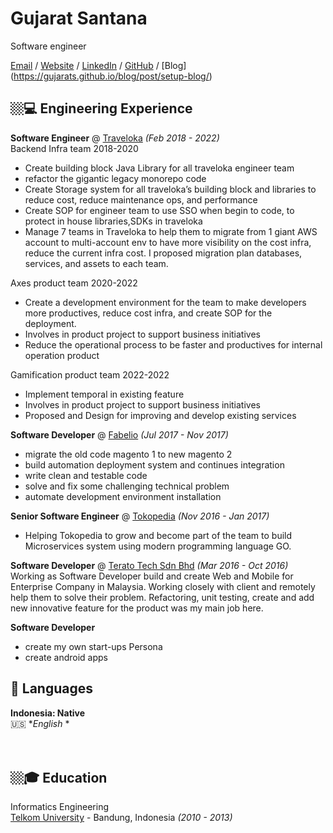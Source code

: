 # Gujarat Santana

Software engineer

[Email](mailto:gujarat.santana@gmail.com) / [Website](https://stackoverflow.com/users/2652524/gujarat-santana?tab=profile) / [LinkedIn](https://https://www.linkedin.com/in/gujarat-santana-2a4bbb96/) / [GitHub](https://github.com/gujarats/) / [Blog] (https://gujarats.github.io/blog/post/setup-blog/)

## 🏼‍💻 Engineering Experience

**Software Engineer** @ [Traveloka](https://traveloka.com/) _(Feb 2018 - 2022)_ <br>
Backend Infra team 2018-2020
 - Create building block Java Library for all traveloka engineer team
 - refactor the gigantic legacy monorepo code
 - Create Storage system for all traveloka’s building block and libraries to reduce cost, reduce maintenance ops, and performance
 - Create SOP for engineer team to use SSO when begin to code, to protect in house libraries,SDKs in traveloka
 - Manage 7 teams in Traveloka to help them to migrate from 1 giant AWS account to multi-account env to have more visibility on the cost infra, reduce the current infra cost. I proposed migration plan databases, services, and assets to each team.

Axes product team 2020-2022
 - Create a development environment for the team to make developers more productives, reduce cost infra, and create SOP for the deployment.
 - Involves in product project to support business initiatives
 - Reduce the operational process to be faster and productives for internal operation product

Gamification product team 2022-2022
 - Implement temporal in existing feature
 - Involves in product project to support business initiatives
 - Proposed and Design for improving and develop existing services

**Software Developer** @ [Fabelio](https://fabelio.com/) _(Jul 2017 - Nov 2017)_ <br>
 - migrate the old code magento 1 to new magento 2
 - build automation deployment system and continues integration
 - write clean and testable code
 - solve and fix some challenging technical problem
 - automate development environment installation

**Senior Software Engineer** @ [Tokopedia](https://tokopedia.com/) _(Nov 2016 - Jan 2017)_ <br>
 - Helping Tokopedia to grow and become part of the team to build Microservices system using modern programming language GO.

**Software Developer** @ [Terato Tech Sdn Bhd](https://www.teratotech.com/) _(Mar 2016 - Oct 2016)_ <br>
Working as Software Developer build and create Web and Mobile for Enterprise Company in Malaysia.
Working closely with client and remotely help them to solve their problem. Refactoring, unit testing, create and add new innovative feature for the product was my main job here.

**Software Developer**
 - create my own start-ups Persona
 - create android apps

## 💬 Languages

**Indonesia: Native** <br>
🇺🇸 **English* *<br>
<br><br>

## 🏼‍🎓 Education

Informatics Engineering <br>
[Telkom University](https://telkomuniversity.ac.id/) - Bandung, Indonesia _(2010 - 2013)_
